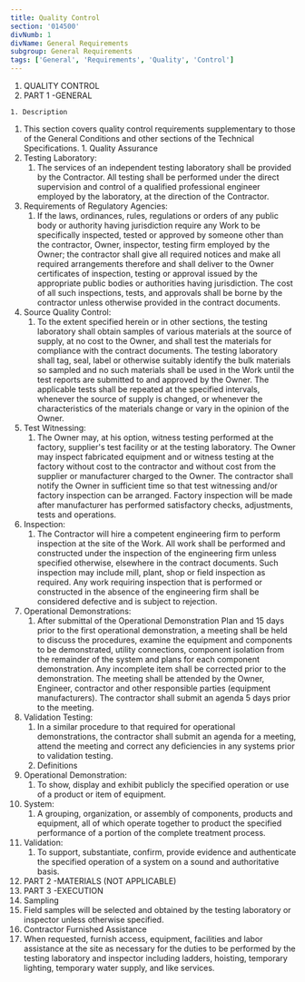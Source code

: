 ```yaml
---
title: Quality Control
section: '014500'
divNumb: 1
divName: General Requirements
subgroup: General Requirements
tags: ['General', 'Requirements', 'Quality', 'Control']
---
```



   1. QUALITY CONTROL 
   1. PART 1 -GENERAL 

	1. Description
   1. This section covers quality control requirements supplementary to those of the General Conditions and other sections of the Technical Specifications. 
	1. Quality Assurance
2. Testing Laboratory:
	1. The services of an independent testing laboratory shall be provided by the Contractor. All testing shall be performed under the direct supervision and control of a qualified professional engineer employed by the laboratory, at the direction of the Contractor.
3. Requirements of Regulatory Agencies:
	1. If the laws, ordinances, rules, regulations or orders of any public body or authority having jurisdiction require any Work to be specifically inspected, tested or approved by someone other than the contractor, Owner, inspector, testing firm employed by the Owner; the contractor shall give all required notices and make all required arrangements therefore and shall deliver to the Owner certificates of inspection, testing or approval issued by the appropriate public bodies or authorities having jurisdiction. The cost of all such inspections, tests, and approvals shall be borne by the contractor unless otherwise provided in the contract documents.
4. Source Quality Control:
	1. To the extent specified herein or in other sections, the testing laboratory shall obtain samples of various materials at the source of supply, at no cost to the Owner, and shall test the materials for compliance with the contract documents. The testing laboratory shall tag, seal, label or otherwise suitably identify the bulk materials so sampled and no such materials shall be used in the Work until the test reports are submitted to and approved by the Owner. The applicable tests shall be repeated at the specified intervals, whenever the source of supply is changed, or whenever the characteristics of the materials change or vary in the opinion of the Owner.
5. Test Witnessing:
	1. The Owner may, at his option, witness testing performed at the factory, supplier's test facility or at the testing laboratory. The Owner may inspect fabricated equipment and or witness testing at the factory without cost to the contractor and without cost from the supplier or manufacturer charged to the Owner. The contractor shall notify the Owner in sufficient time so that test witnessing and/or factory inspection can be arranged. Factory inspection will be made after manufacturer has performed satisfactory checks, adjustments, tests and operations.
6. Inspection:
	1. The Contractor will hire a competent engineering firm to perform inspection at the site of the Work. All work shall be performed and constructed under the inspection of the engineering firm unless specified otherwise, elsewhere in the contract documents. Such inspection may include mill, plant, shop or field inspection as required. Any work requiring inspection that is performed or constructed in the absence of the engineering firm shall be considered defective and is subject to rejection.
7. Operational Demonstrations:
	1. After submittal of the Operational Demonstration Plan and 15 days prior to the first operational demonstration, a meeting shall be held to discuss the procedures, examine the equipment and components to be demonstrated, utility connections, component isolation from the remainder of the system and plans for each component demonstration. Any incomplete item shall be corrected prior to the demonstration. The meeting shall be attended by the Owner, Engineer, contractor and other responsible parties (equipment manufacturers). The contractor shall submit an agenda 5 days prior to the meeting.
8. Validation Testing:
	1. In a similar procedure to that required for operational demonstrations, the contractor shall submit an agenda for a meeting, attend the meeting and correct any deficiencies in any systems prior to validation testing. 
	2. Definitions
9. Operational Demonstration:
	1. To show, display and exhibit publicly the specified operation or use of a product or item of equipment.
10. System: 
	1. A grouping, organization, or assembly of components, products and equipment, all of which operate together to product the specified performance of a portion of the complete treatment process.
11. Validation: 
	1. To support, substantiate, confirm, provide evidence and authenticate the specified operation of a system on a sound and authoritative basis.
   1. PART 2 -MATERIALS (NOT APPLICABLE)
   1. PART 3 -EXECUTION
01. Sampling 
   1. Field samples will be selected and obtained by the testing laboratory or inspector unless otherwise specified. 
02. Contractor Furnished Assistance 
   1. When requested, furnish access, equipment, facilities and labor assistance at the site as necessary for the duties to be performed by the testing laboratory and inspector including ladders, hoisting, temporary lighting, temporary water supply, and like services. 

